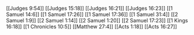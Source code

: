 [[Judges 9:54]]
[[Judges 15:18]]
[[Judges 16:21]]
[[Judges 16:23]]
[[1 Samuel 14:6]]
[[1 Samuel 17:26]]
[[1 Samuel 17:36]]
[[1 Samuel 31:4]]
[[2 Samuel 1:9]]
[[2 Samuel 1:14]]
[[2 Samuel 1:20]]
[[2 Samuel 17:23]]
[[1 Kings 16:18]]
[[1 Chronicles 10:5]]
[[Matthew 27:4]]
[[Acts 1:18]]
[[Acts 16:27]]
